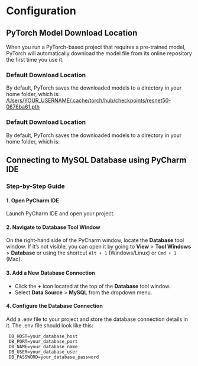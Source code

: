 # Configuration


## PyTorch Model Download Location

When you run a PyTorch-based project that requires a pre-trained model, PyTorch will automatically download the model file from its online repository the first time you use it. 


### Default Download Location

By default, PyTorch saves the downloaded models to a directory in your home folder, which is: 
[/Users/YOUR_USERNAME/.cache/torch/hub/checkpoints/resnet50-0676ba61.pth](/Users/YOUR_USERNAME/.cache/torch/hub/checkpoints/resnet50-0676ba61.pth)

### Default Download Location

By default, PyTorch saves the downloaded models to a directory in your home folder, which is:

## Connecting to MySQL Database using PyCharm IDE

### Step-by-Step Guide

#### 1. **Open PyCharm IDE**
   Launch PyCharm IDE and open your project.

#### 2. **Navigate to Database Tool Window**
   On the right-hand side of the PyCharm window, locate the **Database** tool window. If it’s not visible, you can open it by going to **View** > **Tool Windows** > **Database** or using the shortcut `Alt + 1` (Windows/Linux) or `Cmd + 1` (Mac).

#### 3. **Add a New Database Connection**
   - Click the **+** icon located at the top of the **Database** tool window.
   - Select **Data Source** > **MySQL** from the dropdown menu.

#### 4. **Configure the Database Connection**
   Add a .env file to your project and store the database connection details in it. The .env file should look like this:
   
   ```plaintext
    DB_HOST=your_database_host
    DB_PORT=your_database_port
    DB_NAME=your_database_name
    DB_USER=your_database_user
    DB_PASSWORD=your_database_password
